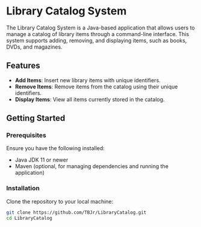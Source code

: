 # Library Catalog System

The Library Catalog System is a Java-based application that allows users to manage a catalog of library items through a command-line interface. This system supports adding, removing, and displaying items, such as books, DVDs, and magazines.

## Features

- **Add Items**: Insert new library items with unique identifiers.
- **Remove Items**: Remove items from the catalog using their unique identifiers.
- **Display Items**: View all items currently stored in the catalog.

## Getting Started

### Prerequisites

Ensure you have the following installed:
- Java JDK 11 or newer
- Maven (optional, for managing dependencies and running the application)

### Installation

Clone the repository to your local machine:

```bash
git clone https://github.com/TBJr/LibraryCatalog.git
cd LibraryCatalog